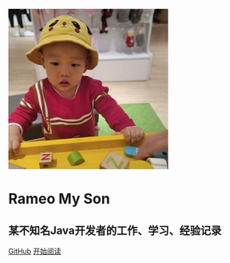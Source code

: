 ![logo](assets/rameo/rameo.jpg)

# Rameo My Son

## 某不知名Java开发者的工作、学习、经验记录  

[GitHub](<https://github.com/rameosu/rameo>)
[开始阅读](README.md)

